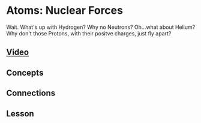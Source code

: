 # Atoms: Nuclear Forces
Wait. What's up with Hydrogen? Why no Neutrons? Oh...what about Helium? Why don't those Protons, with their positve charges, just fly apart?

## [Video]()

## Concepts

## Connections

## Lesson